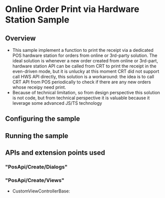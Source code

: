 # Online Order Print via Hardware Station Sample
## Overview
- This sample implement a function to print the receipt via a dedicated POS hardware station for orders from online or 3rd-party solution. The ideal solution is whenever a new order created from online or 3rd-part, hardware station API can be called from CRT to print the receipt in the even-driven mode,  but it is unlucky at this moment CRT did not support call HWS API directly,  this solution is a workaround:  the idea is to call CRT API from POS periodically to check if there are any new orders whose receipy need print.
- Because of technical limitation, so from design perspective this solution is not code,  but from technical perspective it is valuable because it leverage some advanced JS/TS technology

## Configuring the sample

## Running the sample

## APIs and extension points used
### "PosApi/Create/Dialogs"


### "PosApi/Create/Views"
- CustomViewControllerBase:

